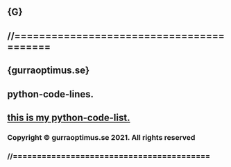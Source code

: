 ## {G}
## //=========================================
## {gurraoptimus.se}
## python-code-lines.
## [this is my python-code-list.](List.md)
### Copyright © gurraoptimus.se 2021. All rights reserved
### //=========================================